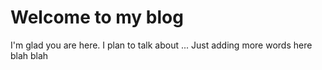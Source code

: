# Welcome to my blog

I'm glad you are here. I plan to talk about ...
Just adding more words here
blah
blah
